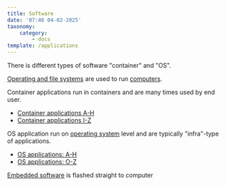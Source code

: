 ```yaml
---
title: Software
date: '07:46 04-02-2025'
taxonomy:
    category:
        - docs
template: /applications
---
```


There is different types of software "container" and "OS".

[Operating and file systems](/operating-and-file-systems) are used to run [computers](computers).

Container applications run in containers and are many times used by end user.
* [Container applications A-H](/container-applications-a-h)
* [Container applications I-Z](/container-applications-i-z)

OS application run on [operating system](/operating-systems) level and are typically "infra"-type of applications.
* [OS applications: A-H](/os-applications-a-h)
* [OS applications: O-Z](/os-applications-o-z)

[Embedded software](/embedded-software) is flashed straight to computer